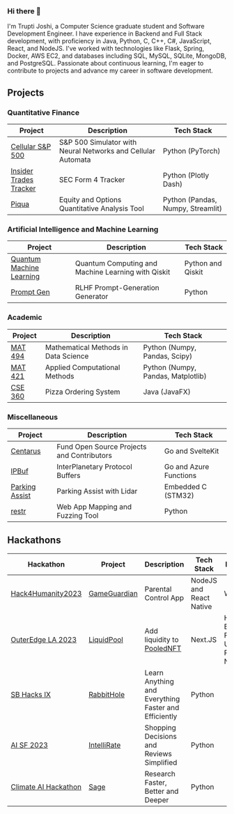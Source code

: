 ### Hi there 👋

<!--
**TruptiJoshi/TruptiJoshi** is a ✨ _special_ ✨ repository because its `README.md` (this file) appears on your GitHub profile.

Here are some ideas to get you started:

- 🔭 I’m currently working on ...
- 🌱 I’m currently learning ...
- 👯 I’m looking to collaborate on ...
- 🤔 I’m looking for help with ...
- 💬 Ask me about ...
- 📫 How to reach me: ...
- 😄 Pronouns: ...
- ⚡ Fun fact: ...
-->

I'm Trupti Joshi, a Computer Science graduate student and Software Development Engineer. I have experience in Backend and Full Stack development, with proficiency in Java, Python, C, C++, C#, JavaScript, React, and NodeJS. I've worked with technologies like Flask, Spring, Docker, AWS EC2, and databases including SQL, MySQL, SQLite, MongoDB, and PostgreSQL. Passionate about continuous learning, I'm eager to contribute to projects and advance my career in software development.

## Projects

### Quantitative Finance

| Project                                                                      | Description                                                  | Tech Stack                        |
| ---------------------------------------------------------------------------- | ------------------------------------------------------------ | --------------------------------- |
| [Cellular S&P 500](https://github.com/punitarani/cellular-sp500)             | S&P 500 Simulator with Neural Networks and Cellular Automata | Python (PyTorch)                  |
| [Insider Trades Tracker](https://github.com/punitarani/InsiderTradesTracker) | SEC Form 4 Tracker                                           | Python (Plotly Dash)              |
| [Piqua](https://github.com/punitarani/piqua)                                 | Equity and Options Quantitative Analysis Tool                | Python (Pandas, Numpy, Streamlit) |

### Artificial Intelligence and Machine Learning

| Project                                                              | Description                                        | Tech Stack        |
| -------------------------------------------------------------------- | -------------------------------------------------- | ----------------- |
| [Quantum Machine Learning](https://github.com/punitarani/quantum-ml) | Quantum Computing and Machine Learning with Qiskit | Python and Qiskit |
| [Prompt Gen](https://github.com/punitarani/centarus)                 | RLHF Prompt-Generation Generator                   | Python            |

### Academic

| Project                                                 | Description                          | Tech Stack                         |
| ------------------------------------------------------- | ------------------------------------ | ---------------------------------- |
| [MAT 494](https://github.com/punitarani/MAT-494)        | Mathematical Methods in Data Science | Python (Numpy, Pandas, Scipy)      |
| [MAT 421](https://github.com/punitarani/MAT-421)        | Applied Computational Methods        | Python (Numpy, Pandas, Matplotlib) |
| [CSE 360](https://github.com/punitarani/cse360-project) | Pizza Ordering System                | Java (JavaFX)                      |

### Miscellaneous

| Project                                                        | Description                                | Tech Stack             |
| -------------------------------------------------------------- | ------------------------------------------ | ---------------------- |
| [Centarus](https://github.com/punitarani/centarus)             | Fund Open Source Projects and Contributors | Go and SvelteKit       |
| [IPBuf](https://github.com/punitarani/ipbuf)                   | InterPlanetary Protocol Buffers            | Go and Azure Functions |
| [Parking Assist](https://github.com/punitarani/parking-assist) | Parking Assist with Lidar                  | Embedded C (STM32)     |
| [restr](https://github.com/punitarani/restr)                   | Web App Mapping and Fuzzing Tool           | Python                 |

## Hackathons

| Hackathon                                                                                          | Project                                                   | Description                                          | Tech Stack              | Prizes                                                                |
| -------------------------------------------------------------------------------------------------- | --------------------------------------------------------- | ---------------------------------------------------- | ----------------------- | --------------------------------------------------------------------- |
| [Hack4Humanity2023](https://hackforhumanity.io/) | [GameGuardian](https://github.com/Game-Guardian-H4H)        | Parental Control App       | NodeJS and React Native | Winner |
| [OuterEdge LA 2023](https://mpost.io/outer-edge-la-2023-hosts-hackathon-winners-announced/)        | [LiquidPool](https://github.com/punitarani/liquidpool-v2) | Add liquidity to [PooledNFT](https://poolednft.com/) | Next.JS                 | HiFi Bounty For Using Pooled NFTs                                     |
| [SB Hacks IX](https://devpost.com/software/rabbithole)                                             | [RabbitHole](https://github.com/punitarani/rabbithole)    | Learn Anything and Everything Faster and Efficiently | Python                  |                                                                       |
| [AI SF 2023](https://devpost.com/software/intellirate)                                             | [IntelliRate](https://github.com/punitarani/fivestar)     | Shopping Decisions and Reviews Simplified            | Python                  |                                                                       |
| [Climate AI Hackathon](https://devpost.com/software/sage-287gx5)                                   | [Sage](https://github.com/punitarani/sage)                | Research Faster, Better and Deeper                   | Python                  |                                                                       |
